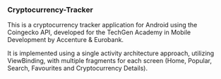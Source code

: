 ### Cryptocurrency-Tracker

This is a cryptocurrency tracker application for Android using the Coingecko API, developed for the TechGen Academy in Mobile Development by Accenture & Eurobank. 

It is implemented using a single activity architecture approach, utilizing ViewBinding, with multiple fragments for each screen (Home, Popular, Search, Favourites and Cryptocurrency Details).
